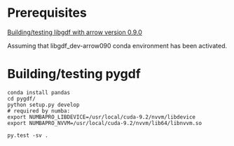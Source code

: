 # Prerequisites

[Building/testing libgdf with arrow version 0.9.0](README-libgdf.md)

Assuming that libgdf_dev-arrow090 conda environment has been activated.

# Building/testing pygdf

```
conda install pandas
cd pygdf/
python setup.py develop
# required by numba:
export NUMBAPRO_LIBDEVICE=/usr/local/cuda-9.2/nvvm/libdevice
export NUMBAPRO_NVVM=/usr/local/cuda-9.2/nvvm/lib64/libnvvm.so

py.test -sv .
```
